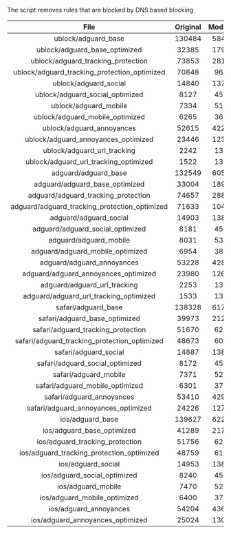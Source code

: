 The script removes rules that are blocked by DNS based blocking.


| File | Original | Modified |
|:----:|:-----:|:-----:|
| ublock/adguard_base | 130484 | 58452 |
| ublock/adguard_base_optimized | 32385 | 17938 |
| ublock/adguard_tracking_protection | 73853 | 28123 |
| ublock/adguard_tracking_protection_optimized | 70848 | 9690 |
| ublock/adguard_social | 14840 | 13755 |
| ublock/adguard_social_optimized | 8127 | 4530 |
| ublock/adguard_mobile | 7334 | 5172 |
| ublock/adguard_mobile_optimized | 6265 | 3692 |
| ublock/adguard_annoyances | 52615 | 42297 |
| ublock/adguard_annoyances_optimized | 23446 | 12327 |
| ublock/adguard_url_tracking | 2242 | 1364 |
| ublock/adguard_url_tracking_optimized | 1522 | 1361 |
| adguard/adguard_base | 132549 | 60558 |
| adguard/adguard_base_optimized | 33004 | 18984 |
| adguard/adguard_tracking_protection | 74657 | 28867 |
| adguard/adguard_tracking_protection_optimized | 71633 | 10418 |
| adguard/adguard_social | 14903 | 13820 |
| adguard/adguard_social_optimized | 8181 | 4581 |
| adguard/adguard_mobile | 8031 | 5359 |
| adguard/adguard_mobile_optimized | 6954 | 3872 |
| adguard/adguard_annoyances | 53228 | 42822 |
| adguard/adguard_annoyances_optimized | 23980 | 12627 |
| adguard/adguard_url_tracking | 2253 | 1373 |
| adguard/adguard_url_tracking_optimized | 1533 | 1370 |
| safari/adguard_base | 138328 | 61758 |
| safari/adguard_base_optimized | 39973 | 21270 |
| safari/adguard_tracking_protection | 51670 | 6248 |
| safari/adguard_tracking_protection_optimized | 48673 | 6096 |
| safari/adguard_social | 14887 | 13801 |
| safari/adguard_social_optimized | 8172 | 4565 |
| safari/adguard_mobile | 7371 | 5214 |
| safari/adguard_mobile_optimized | 6301 | 3728 |
| safari/adguard_annoyances | 53410 | 42923 |
| safari/adguard_annoyances_optimized | 24226 | 12704 |
| ios/adguard_base | 139627 | 62267 |
| ios/adguard_base_optimized | 41289 | 21776 |
| ios/adguard_tracking_protection | 51756 | 6258 |
| ios/adguard_tracking_protection_optimized | 48759 | 6106 |
| ios/adguard_social | 14953 | 13840 |
| ios/adguard_social_optimized | 8240 | 4586 |
| ios/adguard_mobile | 7470 | 5260 |
| ios/adguard_mobile_optimized | 6400 | 3771 |
| ios/adguard_annoyances | 54204 | 43602 |
| ios/adguard_annoyances_optimized | 25024 | 13034 |
